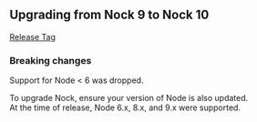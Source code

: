 ## Upgrading from Nock 9 to Nock 10

[Release Tag](https://github.com/nock/nock/releases/tag/v10.0.0)

### Breaking changes

Support for Node < 6 was dropped.

To upgrade Nock, ensure your version of Node is also updated.  
At the time of release, Node 6.x, 8.x, and 9.x were supported.
